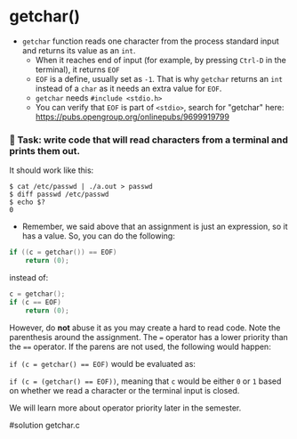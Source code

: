 # getchar()

- `getchar` function reads one character from the process standard input and
  returns its value as an `int`.
	- When it reaches end of input (for example, by pressing `Ctrl-D` in the
	  terminal), it returns `EOF`
	- `EOF` is a define, usually set as `-1`.  That is why `getchar` returns
	  an `int` instead of a `char` as it needs an extra value for `EOF`.
	- `getchar` needs `#include <stdio.h>`
	- You can verify that `EOF` is part of `<stdio>`, search for "getchar"
	  here: https://pubs.opengroup.org/onlinepubs/9699919799

### :wrench: Task: write code that will read characters from a terminal and prints them out.

It should work like this:

```
$ cat /etc/passwd | ./a.out > passwd
$ diff passwd /etc/passwd
$ echo $?
0
```

- Remember, we said above that an assignment is just an expression, so it has a
  value.  So, you can do the following:

```C
if ((c = getchar()) == EOF)
	return (0);
```

  instead of:

```C
c = getchar();
if (c == EOF)
	return (0);
```

However, do **not** abuse it as you may create a hard to read code.  Note the
parenthesis around the assignment.  The `=` operator has a lower priority than
the `==` operator.  If the parens are not used, the following would happen:

`if (c = getchar() == EOF)` would be evaluated as:

`if (c = (getchar() == EOF))`, meaning that `c` would be either `0` or `1` based
on whether we read a character or the terminal input is closed.

We will learn more about operator priority later in the semester.

#solution getchar.c
